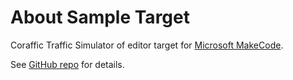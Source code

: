 # About Sample Target

Coraffic Traffic Simulator of editor target for [Microsoft MakeCode](https://makecode.com/).

See [GitHub repo](https://github.com/liolop/MPS-Project-Q2) for details.

